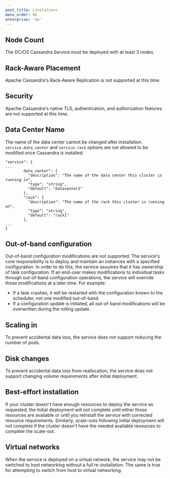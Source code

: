 ```yaml
---
post_title: Limitations
menu_order: 80
enterprise: 'no'
---
```


## Node Count

The DC/OS Cassandra Service must be deployed with at least 3 nodes.

## Rack-Aware Placement

Apache Cassandra's Rack-Aware Replication is not supported at this time.

## Security

Apache Cassandra's native TLS, authentication, and authorization features are not supported at this time.

## Data Center Name

The name of the data center cannot be changed after installation. `service.data_center` and `service.rack` options are not allowed to be modified once Cassandra is installed.

```
"service": {
...
        data_center": {
          "description": "The name of the data center this cluster is running in",
          "type": "string",
          "default": "datacenter1"
        },
        "rack": {
          "description": "The name of the rack this cluster is running on",
          "type": "string",
          "default": "rack1"
        },
...
}
```

## Out-of-band configuration

Out-of-band configuration modifications are not supported. The service's core responsibility is to deploy and maintain an instances with a specified configuration. In order to do this, the service assumes that it has ownership of task configuration. If an end-user makes modifications to individual tasks through out-of-band configuration operations, the service will override those modifications at a later time. For example:
- If a task crashes, it will be restarted with the configuration known to the scheduler, not one modified out-of-band.
- If a configuration update is initiated, all out-of-band modifications will be overwritten during the rolling update.

## Scaling in

To prevent accidental data loss, the service does not support reducing the number of pods.

## Disk changes

To prevent accidental data loss from reallocation, the service does not support changing volume requirements after initial deployment.

## Best-effort installation

If your cluster doesn't have enough resources to deploy the service as requested, the initial deployment will not complete until either those resources are available or until you reinstall the service with corrected resource requirements. Similarly, scale-outs following initial deployment will not complete if the cluster doesn't have the needed available resources to complete the scale-out.

## Virtual networks

When the service is deployed on a virtual network, the service may not be switched to host networking without a full re-installation. The same is true for attempting to switch from host to virtual networking.
